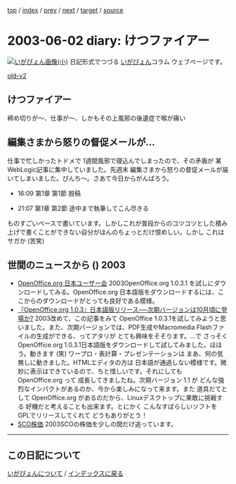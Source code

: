 [top](https://igapyon.github.io/diary/) 
 / [index](https://igapyon.github.io/diary/2003/index.html) 
 / [prev](https://igapyon.github.io/diary/2003/ig030604.html) 
 / [next](https://igapyon.github.io/diary/2003/ig030601.html) 
 / [target](https://igapyon.github.io/diary/2003/ig030602.html) 
 / [source](https://github.com/igapyon/diary/blob/gh-pages/2003/ig030602.html.src.md) 

2003-06-02 diary: けつファイアー
=====================================================================================================
[![いがぴょん画像(小)](https://igapyon.github.io/diary/images/iga200306s.jpg "いがぴょん")](https://igapyon.github.io/diary/memo/memoigapyon.html) 日記形式でつづる [いがぴょん](https://igapyon.github.io/diary/memo/memoigapyon.html)コラム ウェブページです。

[old-v2](ig030602-orig.html)

## けつファイアー

締め切りが～、仕事が～、しかもその上風邪の後遺症で喉が痛い


## 編集さまから怒りの督促メールが…

仕事で忙しかったトドメで 1週間風邪で寝込んでしまったので、その矛盾が 某WebLogic記事に集中していました。先週末 編集さまから怒りの督促メールが届いてしまいました。ぴんち～。さあて今日からがんばろう。

* 16:09 第1章 第1節 脱稿
  
* 21:07 第1章 第2節 途中まで執筆してこん尽きる

ものすごいペースで書いています。しかしこれが普段からのコツコツとした積み上げで書くことができない自分がほんのちょっとだけ恨めしい。しかし これはサガか (苦笑)

## 世間のニュースから () 2003

* [OpenOffice.org 日本ユーザー会](http://oooug.jp/mirror/)  2003OpenOffice.org 1.0.3.1 を試しにダウンロードしてみる。OpenOffice.org 日本語版をダウンロードするには、ここからのダウンロードがとっても良好である模様。
* [『OpenOffice.org 1.0.3』日本語版リリース──次期バージョンは10月頃に登場か?](http://linux.ascii24.com/linux/news/today/2003/05/12/643529-000.html)  2003改めて、この記事をみて OpenOffice 1.0.3.1を試してみようと思いました。また、次期バージョンでは、PDF生成やMacromedia Flashファイルの生成ができる、ってアタリが とても興味をそそります。…で さっそく OpenOffice.org 1.0.3.1日本語版をダウンロードして試してみました。ほほう。動きます (笑) ワープロ・表計算・プレゼンテーションは まあ、何の気無しに動きました。HTMLエディタの方は 日本語が通過しない模様です。微妙に表示はできているので、ちと惜しいです。それにしても OpenOffice.org って 成長してきましたね。次期バージョン 1.1 が どんな強烈なインパクトがあるのか、今から楽しみになって来ます。また 道具だてとして OpenOffice.org があるのだから、Linuxデスクトップに果敢に挑戦する 好機だと考えることも出来ます。とにかく こんなすばらしいソフトを GPLでリリースしてくれて どうもありがとう！
* [SCO株価](http://finance.yahoo.com/q?s=SCOX&d=t)  2003SCOの株価を少しの間だけ追っています。

----------------------------------------------------------------------------------------------------

## この日記について
[いがぴょんについて](https://igapyon.github.io/diary/memo/memoigapyon.html) / [インデックスに戻る](https://igapyon.github.io/diary/idxall.html)
